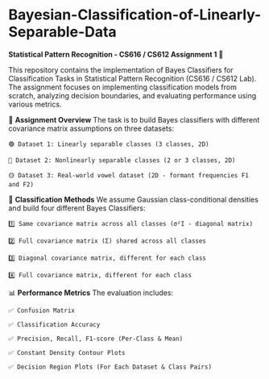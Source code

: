 # Bayesian-Classification-of-Linearly-Separable-Data
**Statistical Pattern Recognition - CS616 / CS612 Assignment 1 🔬**

  This repository contains the implementation of Bayes Classifiers for Classification Tasks in Statistical Pattern Recognition (CS616 / CS612 Lab). The assignment focuses on implementing classification models from scratch, analyzing decision boundaries, and evaluating performance using various metrics.

🚀 **Assignment Overview**
The task is to build Bayes classifiers with different covariance matrix assumptions on three datasets:

    🟢 Dataset 1: Linearly separable classes (3 classes, 2D)
    
    🔵 Dataset 2: Nonlinearly separable classes (2 or 3 classes, 2D)
    
    🟡 Dataset 3: Real-world vowel dataset (2D - formant frequencies F1 and F2)

📌 **Classification Methods**
We assume Gaussian class-conditional densities and build four different Bayes Classifiers:

    1️⃣ Same covariance matrix across all classes (σ²I - diagonal matrix)
    
    2️⃣ Full covariance matrix (Σ) shared across all classes
    
    3️⃣ Diagonal covariance matrix, different for each class
    
    4️⃣ Full covariance matrix, different for each class

📊 **Performance Metrics**
The evaluation includes:

    ✅ Confusion Matrix
    
    ✅ Classification Accuracy
    
    ✅ Precision, Recall, F1-score (Per-Class & Mean)
    
    ✅ Constant Density Contour Plots
    
    ✅ Decision Region Plots (For Each Dataset & Class Pairs)

